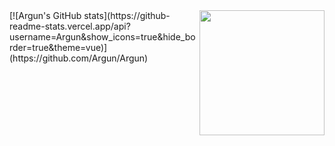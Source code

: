 <img align='right' src='https://octodex.github.com/images/hula_loop_octodex03.gif' width='200"'>
[![Argun's GitHub stats](https://github-readme-stats.vercel.app/api?username=Argun&show_icons=true&hide_border=true&theme=vue)](https://github.com/Argun/Argun)  
